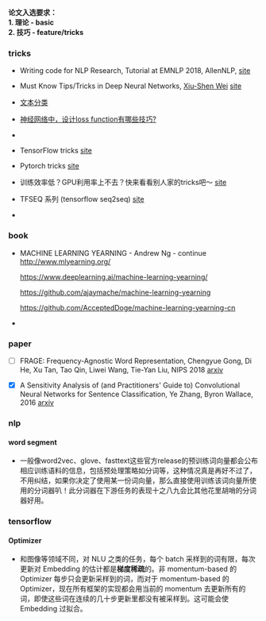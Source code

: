 **论文入选要求：<br>1. 理论 - basic<br>2. 技巧 - feature/tricks<br>**



### tricks

+ Writing code for NLP Research, Tutorial at EMNLP 2018, AllenNLP, [site](https://github.com/allenai/writing-code-for-nlp-research-emnlp2018) 
+ Must Know Tips/Tricks in Deep Neural Networks, [Xiu-Shen Wei](http://lamda.nju.edu.cn/weixs/) [site](http://lamda.nju.edu.cn/weixs/project/CNNTricks/CNNTricks.html) 
+ [文本分类](https://www.zhihu.com/question/265357659) 
+ [神经网络中，设计loss function有哪些技巧?](https://www.zhihu.com/question/268105631)
+ 





+ TensorFlow tricks [site](https://www.zhihu.com/question/268375146) 
+ Pytorch tricks [site](https://www.zhihu.com/question/274635237)
+ 训练效率低？GPU利用率上不去？快来看看别人家的tricks吧～ [site](https://mp.weixin.qq.com/s/zpEVU1E5DfElAnFqHCqHOw) 

+ TFSEQ 系列 (tensorflow seq2seq) [site](https://zhuanlan.zhihu.com/p/50071442) 
+ 



### book

+ MACHINE LEARNING YEARNING - Andrew Ng - continue
  http://www.mlyearning.org/  

  https://www.deeplearning.ai/machine-learning-yearning/

  https://github.com/ajaymache/machine-learning-yearning

  https://github.com/AcceptedDoge/machine-learning-yearning-cn

+ 

### paper

- [ ] FRAGE: Frequency-Agnostic Word Representation, Chengyue Gong, Di He, Xu Tan, Tao Qin, Liwei Wang, Tie-Yan Liu, NIPS 2018 [arxiv](https://arxiv.org/abs/1809.06858) 

- [x] A Sensitivity Analysis of (and Practitioners' Guide to) Convolutional Neural Networks for Sentence Classification, Ye Zhang, Byron Wallace, 2016 [arxiv](https://arxiv.org/abs/1510.03820) 



### nlp

#### word segment

+ 一般像word2vec、glove、fasttext这些官方release的预训练词向量都会公布相应训练语料的信息，包括预处理策略如分词等，这种情况真是再好不过了，不用纠结，如果你决定了使用某一份词向量，那么直接使用训练该词向量所使用的分词器叭！此分词器在下游任务的表现十之八九会比其他花里胡哨的分词器好用。





### tensorflow

#### Optimizer

+ 和图像等领域不同，对 NLU 之类的任务，每个 batch 采样到的词有限，每次更新对 Embedding 的估计都是**梯度稀疏**的。非 momentum-based 的 Optimizer 每步只会更新采样到的词，而对于 momentum-based 的 Optimizer，现在所有框架的实现都会用当前的 momentum 去更新所有的词，即使这些词在连续的几十步更新里都没有被采样到。这可能会使 Embedding 过拟合。






